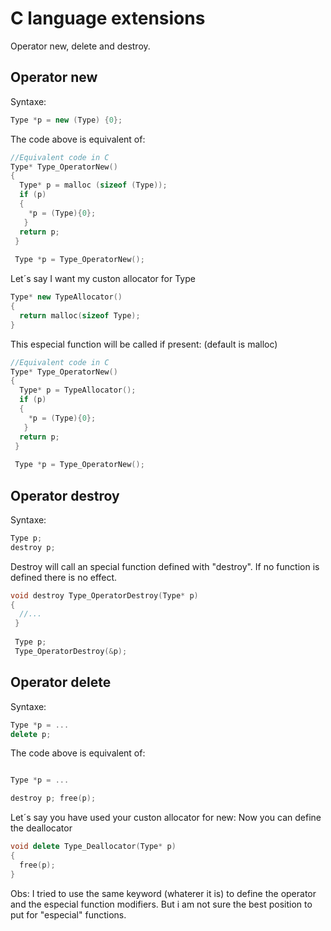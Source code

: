 # C language extensions

Operator new, delete and destroy.

## Operator new

Syntaxe:

```cpp
Type *p = new (Type) {0};
```

The code above is equivalent of:

```c
//Equivalent code in C
Type* Type_OperatorNew()
{
  Type* p = malloc (sizeof (Type));
  if (p)
  {
    *p = (Type){0};
   }
  return p;
 } 
 
 Type *p = Type_OperatorNew();
```

Let´s say I want my custon allocator for Type

```cpp
Type* new TypeAllocator()
{
  return malloc(sizeof Type);
}
```
This especial function will be called if present: (default is malloc)

```c
//Equivalent code in C
Type* Type_OperatorNew()
{
  Type* p = TypeAllocator();
  if (p)
  {
    *p = (Type){0};
   }
  return p;
 } 
 
 Type *p = Type_OperatorNew();
```

## Operator destroy

Syntaxe:

```cpp
Type p;
destroy p;
```
Destroy will call an special function defined with "destroy". 
If no function is defined there is no effect.


```cpp
void destroy Type_OperatorDestroy(Type* p)
{
  //...
 }   
 
 Type p;
 Type_OperatorDestroy(&p);

```

## Operator delete

Syntaxe:

```cpp
Type *p = ...
delete p;
```

The code above is equivalent of:

```cpp

Type *p = ...

destroy p; free(p);
```
Let´s say you have used your custon allocator for new:
Now you can define the deallocator

```cpp
void delete Type_Deallocator(Type* p)
{
  free(p);
} 
```
 
 
Obs:
I tried to use the same keyword (whaterer it is) to define the operator and 
the especial function modifiers. But i am not sure the best position to put for "especial" functions.

